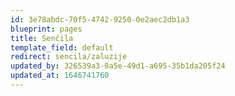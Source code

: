 ```yaml
---
id: 3e78abdc-70f5-4742-9250-0e2aec2db1a3
blueprint: pages
title: Senčila
template_field: default
redirect: sencila/zaluzije
updated_by: 326539a3-0a5e-49d1-a695-35b1da205f24
updated_at: 1646741760
---
```

